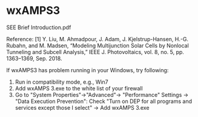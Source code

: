 # wxAMPS3

SEE Brief Introduction.pdf

Reference:
[1] Y. Liu, M. Ahmadpour, J. Adam, J. Kjelstrup-Hansen, H.-G. Rubahn, and M. Madsen, “Modeling Multijunction Solar Cells by Nonlocal Tunneling and Subcell Analysis,” IEEE J. Photovoltaics, vol. 8, no. 5, pp. 1363–1369, Sep. 2018.

If wxAMPS3 has problem running in your Windows, try following:
1. Run in compatibility mode, e.g., Win7
2. Add wxAMPS 3.exe to the white list of your firewall
3. Go to "System Properties"->"Advanced"-> "Performance" Settings -> "Data Execution Prevention":
   Check "Turn on DEP for all programs and services except those I select" -> Add wxAMPS 3.exe
